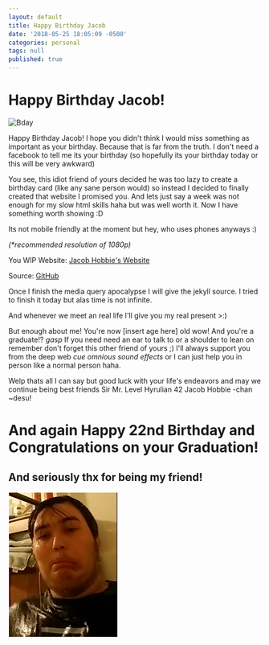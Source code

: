 ```yaml
---
layout: default
title: Happy Birthday Jacob
date: '2018-05-25 18:05:09 -0500'
categories: personal
tags: null
published: true
---
```


Happy Birthday Jacob!
==============

![Bday](https://www.wishesgreeting.com/wp-content/uploads/2015/10/happy-birthday-cat02.jpg)

<div class="content-spacing"></div>


Happy Birthday Jacob! I hope you didn't think I would miss something as important as your birthday. Because that is far from the truth. I don't need a facebook to tell me its your birthday (so hopefully its your birthday today or this will be very awkward)

You see, this idiot friend of yours decided he was too lazy to create a birthday card (like any sane person would) so instead I decided to finally created that website I promised you. And lets just say a week was not enough for my slow html skills haha but was well worth it. Now I have something worth showing :D

Its not mobile friendly at the moment but hey, who uses phones anyways :)

_(*recommended resolution of 1080p)_

You WIP Website:  [Jacob Hobbie's Website](http://ramilhinshaw.com/temp/Jacobs%20Website%20V2/index.html) 

Source: [GitHub](https://github.com/RamilHinshaw/RamilHinshaw.github.io/tree/master/temp/Jacobs%20Website%20V2)

Once I finish the media query apocalypse I will give the jekyll source. I tried to finish it today but alas time is not infinite.

And whenever we meet an real life I'll give you my real present >:)

But enough about me! You're now [insert age here] old wow! And you're a graduate!? *gasp* If you need need an ear to talk to or a shoulder to lean on remember don't forget this other friend of yours ;) I'll always support you from the deep web *cue omnious sound effects* or I can just help you in person like a normal person haha. 

Welp thats all I can say but good luck with your life's endeavors and may we continue being best friends Sir Mr. Level Hyrulian 42 Jacob Hobbie -chan ~desu!



<div class="content-spacing"></div><div class="content-spacing"></div><div class="content-spacing"></div>
<div class="content-spacing"></div><div class="content-spacing"></div><div class="content-spacing"></div>


And again Happy 22nd Birthday and Congratulations on your Graduation!
==============================================

And seriously thx for being my friend!
----------------------------------

<div class="content-spacing"></div><div class="content-spacing"></div><div class="content-spacing"></div>


![Ice Bucket Jacob](https://raw.githubusercontent.com/RamilHinshaw/RamilHinshaw.github.io/master/temp/Ice%20Bucket.PNG)
